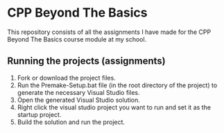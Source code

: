 # CPP Beyond The Basics

This repository consists of all the assignments I have made for the CPP Beyond The Basics course module at my school.

## Running the projects (assignments)
1. Fork or download the project files.
2. Run the Premake-Setup.bat file (in the root directory of the project) to generate the necessary Visual Studio files.
3. Open the generated Visual Studio solution.
4. Right click the visual studio project you want to run and set it as the startup project.
5. Build the solution and run the project.
 
